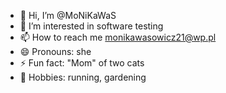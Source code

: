 - 👋 Hi, I’m @MoNiKaWaS
- 👀 I’m interested in software testing 
- 📫 How to reach me monikawasowicz21@wp.pl
- 😄 Pronouns: she
- ⚡ Fun fact: "Mom" of two cats
- 🤩 Hobbies: running, gardening 

<!---
MoNiKaWaS/MoNiKaWaS is a ✨ special ✨ repository because its `README.md` (this file) appears on your GitHub profile.
You can click the Preview link to take a look at your changes.
--->
